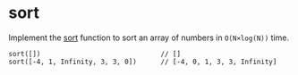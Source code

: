 # sort

Implement the [sort](https://developer.mozilla.org/en-US/docs/Web/JavaScript/Reference/Global_Objects/Array/sort) function to sort an array of numbers in `O(N×log(N))` time.

```JS
sort([])                              // []
sort([-4, 1, Infinity, 3, 3, 0])      // [-4, 0, 1, 3, 3, Infinity]
```
